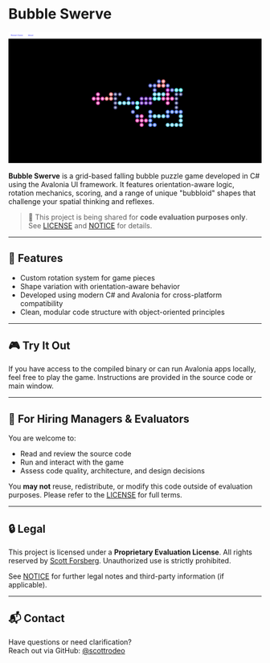 # Bubble Swerve

![Bubble Swerve Preview](preview.png)

**Bubble Swerve** is a grid-based falling bubble puzzle game developed in C# using the Avalonia UI framework. It features orientation-aware logic, rotation mechanics, scoring, and a range of unique "bubbloid" shapes that challenge your spatial thinking and reflexes.

> 🧪 This project is being shared for **code evaluation purposes only**. See [LICENSE](./LICENSE) and [NOTICE](./NOTICE) for details.

---

## 🚀 Features

- Custom rotation system for game pieces  
- Shape variation with orientation-aware behavior  
- Developed using modern C# and Avalonia for cross-platform compatibility  
- Clean, modular code structure with object-oriented principles  

---

## 🎮 Try It Out

If you have access to the compiled binary or can run Avalonia apps locally, feel free to play the game. Instructions are provided in the source code or main window.

---

## 👀 For Hiring Managers & Evaluators

You are welcome to:

- Read and review the source code
- Run and interact with the game
- Assess code quality, architecture, and design decisions

You **may not** reuse, redistribute, or modify this code outside of evaluation purposes. Please refer to the [LICENSE](./LICENSE) for full terms.

---

## 🔒 Legal

This project is licensed under a **Proprietary Evaluation License**. All rights reserved by [Scott Forsberg](https://github.com/scottrodeo). Unauthorized use is strictly prohibited.

See [NOTICE](./NOTICE) for further legal notes and third-party information (if applicable).

---

## 📬 Contact

Have questions or need clarification?  
Reach out via GitHub: [@scottrodeo](https://github.com/scottrodeo)

